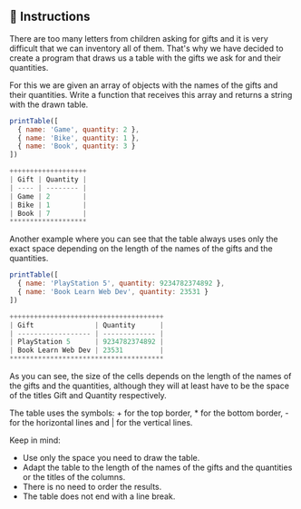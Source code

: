 ## 🔢 Instructions

There are too many letters from children asking for gifts and it is very difficult that we can inventory all of them. That's why we have decided to create a program that draws us a table with the gifts we ask for and their quantities.

For this we are given an array of objects with the names of the gifts and their quantities. Write a function that receives this array and returns a string with the drawn table.

```javascript
printTable([
  { name: 'Game', quantity: 2 },
  { name: 'Bike', quantity: 1 },
  { name: 'Book', quantity: 3 }
])

+++++++++++++++++++
| Gift | Quantity |
| ---- | -------- |
| Game | 2        |
| Bike | 1        |
| Book | 7        |
*******************
```

Another example where you can see that the table always uses only the exact space depending on the length of the names of the gifts and the quantities.

```javascript
printTable([
  { name: 'PlayStation 5', quantity: 9234782374892 },
  { name: 'Book Learn Web Dev', quantity: 23531 }
])

++++++++++++++++++++++++++++++++++++++
| Gift               | Quantity      |
| ------------------ | ------------- |
| PlayStation 5      | 9234782374892 |
| Book Learn Web Dev | 23531         |
**************************************
```

As you can see, the size of the cells depends on the length of the names of the gifts and the quantities, although they will at least have to be the space of the titles Gift and Quantity respectively.

The table uses the symbols: + for the top border, \* for the bottom border, - for the horizontal lines and | for the vertical lines.

Keep in mind:

- Use only the space you need to draw the table.
- Adapt the table to the length of the names of the gifts and the quantities or the titles of the columns.
- There is no need to order the results.
- The table does not end with a line break.